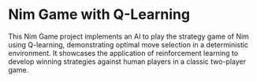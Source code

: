 # Nim Game with Q-Learning
  This Nim Game project implements an AI to play the strategy game of Nim using Q-learning, demonstrating optimal move selection in a deterministic environment. It showcases the application of reinforcement learning to develop winning strategies against human players in a classic two-player game.
